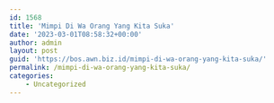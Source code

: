 ```yaml
---
id: 1568
title: 'Mimpi Di Wa Orang Yang Kita Suka'
date: '2023-03-01T08:58:32+00:00'
author: admin
layout: post
guid: 'https://bos.awn.biz.id/mimpi-di-wa-orang-yang-kita-suka/'
permalink: /mimpi-di-wa-orang-yang-kita-suka/
categories:
    - Uncategorized
---
```


